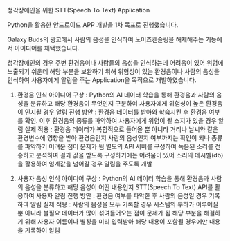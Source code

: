 청각장애인을 위한 STT(Speech To Text) Application

Python을 활용한 안드로이드 APP 개발을 1차 목표로 진행했습니다.

Galaxy Buds의 광고에서 사람의 음성을 인식하여 노이즈캔슬링을 해제해주는 기능에서 아이디어를 채택했습니다.

청각장애인의 경우 주변 환경음이나 사람들의 음성을 인식하는데 어려움이 있어 위험에 노출되기 쉬운데 
해당 부분을 보완하기 위해 위혐성이 있는 환경음이나 사람의 음성을 인식하여 사용자에게 알림을 주는 Application을 목적으로 개발하였습니다.

1) 환경음 인식
   아이디어 구상 : Python의 AI 데이터 학습을 통해 환경음과 사람의 음성을 분류하고 해당 환경음이 무엇인지 구분하여 사용자에게 위험성이 높은 환경음이 인지될 경우 알림
   진행 방안 : 환경음 데이터를 받아와 학습시킨 후 환경음 여부를 확인. 이후 환경음의 종류를 파악하여 사용자에게 위험이 될 소지가 있을 경우 알림
   실제 적용 : 환경음 데이터가 복합적으로 들어올 뿐 아니라 거리나 날씨와 같은 환경변수에 영향을 받아 환경음인지 사람의 음성인지 여부까지는 확인이 되나 종류를 파악하기 어려운 점이 문제가 됨
               별도의 API 서버를 구성하여 녹음된 소리를 전송하고 분석하여 결과 값을 받도록 구성하기에는 어려움이 있어 소리의 데시벨(db)을 활용하여 임계값을 넘어갈 경우 알림을 주도록 개발

2) 사용자 음성 인식
   아이디어 구상 : Python의 AI 데이터 학습을 통해 환경음과 사람의 음성을 분류하고 해당 음성이 어떤 내용인지 STT(Speech To Text) API를 활용하여 사용자 알림
   진행 방안 : 환경음 여부를 파악한 후 사람의 음성일 경우 기록하여 알림
   실제 적용 : 사람의 음성을 모두 기록할 경우 시스템의 부하가 이루어질 뿐 아니라 불필요 데이터가 많이 섞여들어오는 점이 문제가 됨
               해당 부분을 해결하기 위해 사용자 이름이나 별칭을 미리 입력받아 해당 내용이 포함될 경우에만 내용을 기록하여 알림
   



